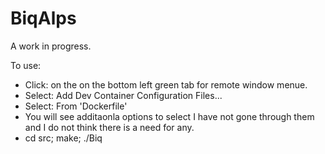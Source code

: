 # BiqAlps

A work in progress.


To use:

- Click: on the on the bottom left green tab for remote window menue.
- Select: Add Dev Container Configuration Files...
- Select: From 'Dockerfile'
- You will see additaonla options to select I have not gone through them
  and I do not think there is a need for any.
- cd src; make; ./Biq